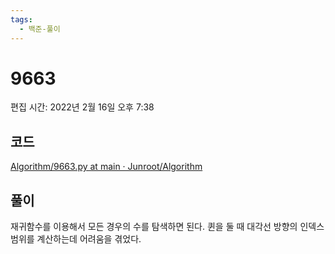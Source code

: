 ```yaml
---
tags:
  - 백준-풀이
---
```

# 9663

편집 시간: 2022년 2월 16일 오후 7:38

## 코드

[Algorithm/9663.py at main · Junroot/Algorithm](https://github.com/Junroot/Algorithm/blob/main/backjoon/9663.py)

## 풀이

재귀함수를 이용해서 모든 경우의 수를 탐색하면 된다. 퀸을 둘 때 대각선 방향의 인덱스 범위를 계산하는데 어려움을 겪었다.